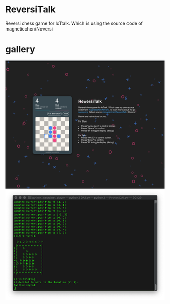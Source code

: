 # ReversiTalk
Reversi chess game for IoTtalk. Which is using the source code of magneticchen/Noversi

# gallery
![](imgs/ReversiTalk.png)
![](imgs/Terminal.png)
